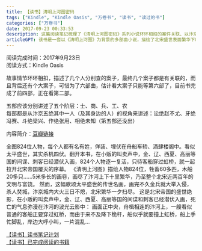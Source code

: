 ```yaml
---
title: 【读书】清明上河图密码
tags: ["Kindle", "Kindle Oasis", "万卷书", "读书", "读过的书"]
categories: ["万卷书"]
date: 2017-09-23 00:33:53
description: 这篇阅读笔记梳理了《清明上河图密码》系列小说环环相扣的案件关联、以汴京五绝为视角的五阶层叙事结构，并记录了当前的阅读进展。
articleGPT: 该书是一套以《清明上河图》为背景的多部曲小说，描绘了北宋盛世表面繁华下暗流涌动的连环案件，以及帝国覆灭的序幕。
---
```


阅读完成时间：2017年9月23日  
阅读方式：Kindle Oasis  
  
故事情节环环相扣，描述了几个人分别查的案子，最终几个案子都是有关联的，而且背后还有个大案子，可惜为了六部曲，估计看大案子只能等第六部了，目前书完成了前四部，正在看第二部。

五部应该分别讲述了五个阶层：士、商、兵、工、农  
每部都是从汴京五绝其中一人（及其身边的人）的视角来讲述：讼绝赵不尤、牙绝冯赛、斗绝梁兴、作绝张用、相绝未知（第五部还没出）

内容简介：[豆瓣链接](https://book.douban.com/subject/26265745/)

全图824位人物，每个人都有名有姓，佯装、埋伏在舟船车轿、酒肆楼阁中。看似太平盛世，其实杀机四伏。翻开本书，在小贩的叫卖声中，金、辽、西夏、高丽等国的间谍、刺客已经潜伏入画，824个人物逐一复活，只待客船穿过虹桥，就一起拉开北宋帝国覆灭的序幕。
《清明上河图》描绘人物824位，牲畜60多匹，木船20多只……5米多长的画卷，画尽了汴河上下十里繁华，乃至整个北宋近两百年的文明与富饶。
然而，这幅歌颂太平盛世的传世名画，画完不久金兵就大举入侵，杀人焚城，汴京城内大火三日不熄，北宋繁华一夕扫尽。
这是北宋帝国的盛世绝影，在小贩的叫卖声中，金、辽、西夏、高丽等国的间谍和刺客已经潜伏入画，死亡的气息弥漫在汴河的波光云影中：
画面正中央，舟楫相连的汴河上，一艘看似普通的客船正要穿过虹桥，而由于来不及降下桅杆，船似乎就要撞上虹桥，船上手忙脚乱，岸边大呼小叫，一片混乱…

[【读书】读书笔记计划](/posts/2016/1114/reading-plan)  
[【读书】已完成阅读的书籍](/posts/2017/0315/reading-done)

